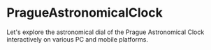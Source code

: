 # PragueAstronomicalClock
Let's explore the astronomical dial of the Prague Astronomical Clock interactively on various PC and mobile platforms.
